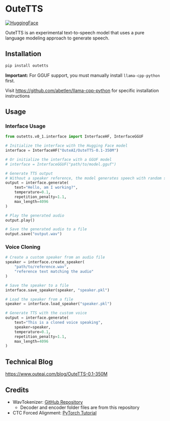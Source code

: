 # OuteTTS

[![HuggingFace](https://img.shields.io/badge/🤗%20Hugging%20Face-OuteTTS_0.1_350M-orange)](https://huggingface.co/OuteAI/OuteTTS-0.1-350M)

OuteTTS is an experimental text-to-speech model that uses a pure language modeling approach to generate speech.

## Installation

```bash
pip install outetts
```

**Important:** For GGUF support, you must manually install `llama-cpp-python` first.

Visit https://github.com/abetlen/llama-cpp-python for specific installation instructions

## Usage

### Interface Usage
```python
from outetts.v0_1.interface import InterfaceHF, InterfaceGGUF

# Initialize the interface with the Hugging Face model
interface = InterfaceHF("OuteAI/OuteTTS-0.1-350M")

# Or initialize the interface with a GGUF model
# interface = InterfaceGGUF("path/to/model.gguf")

# Generate TTS output
# Without a speaker reference, the model generates speech with random speaker characteristics
output = interface.generate(
    text="Hello, am I working?",
    temperature=0.1,
    repetition_penalty=1.1,
    max_length=4096
)

# Play the generated audio
output.play()

# Save the generated audio to a file
output.save("output.wav")
```

### Voice Cloning
```python
# Create a custom speaker from an audio file
speaker = interface.create_speaker(
    "path/to/reference.wav",
    "reference text matching the audio"
)

# Save the speaker to a file
interface.save_speaker(speaker, "speaker.pkl")

# Load the speaker from a file
speaker = interface.load_speaker("speaker.pkl")

# Generate TTS with the custom voice
output = interface.generate(
    text="This is a cloned voice speaking",
    speaker=speaker,
    temperature=0.1,
    repetition_penalty=1.1,
    max_length=4096
)
```

## Technical Blog
https://www.outeai.com/blog/OuteTTS-0.1-350M


## Credits

- WavTokenizer: [GitHub Repository](https://github.com/jishengpeng/WavTokenizer)
    - Decoder and encoder folder files are from this repository
- CTC Forced Alignment: [PyTorch Tutorial](https://pytorch.org/audio/stable/tutorials/ctc_forced_alignment_api_tutorial.html)